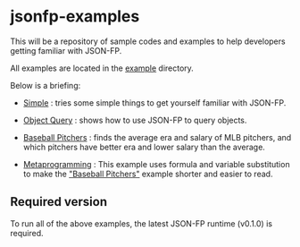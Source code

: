 jsonfp-examples
===============

This will be a repository of sample codes and examples to help developers getting familiar with JSON-FP.

All examples are located in the [example](https://github.com/benlue/jsonfp-examples/tree/master/examples) directory.

Below is a briefing:

+ [Simple](https://github.com/benlue/jsonfp-examples/blob/master/examples/simple/simple.js) : tries some simple things to get yourself familiar with JSON-FP.

+ [Object Query](https://github.com/benlue/jsonfp-examples/blob/master/examples/ObjectQuery/ObjectQuery.js) : shows how to use JSON-FP to query objects.

+ [Baseball Pitchers](https://github.com/benlue/jsonfp-examples/blob/master/examples/bbPitcher/README.md) : finds the average era and salary of MLB pitchers, and which pitchers have better era and lower salary than the average.

+ [Metaprogramming](https://github.com/benlue/jsonfp-examples/blob/master/examples/metapro/Metaprogram.js) : This example uses formula and variable substitution to make the ["Baseball Pitchers"](https://github.com/benlue/jsonfp-examples/blob/master/examples/bbPitcher/BaseballPitchers.js) example shorter and easier to read.

## Required version
To run all of the above examples, the latest JSON-FP runtime (v0.1.0) is required.